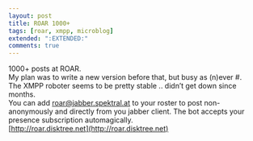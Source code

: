 ```yaml
---
layout: post
title: ROAR 1000+
tags: [roar, xmpp, microblog]
extended: ":EXTENDED:"
comments: true
---
```

1000+ posts at ROAR.  
My plan was to write a new version before that, but busy as (n)ever #.  
The XMPP roboter seems to be pretty stable .. didn’t get down since months.  
You can add roar@jabber.spektral.at to your roster to post non-anonymously and directly from you jabber client.
The bot accepts your presence subscription automagically.  
[http://roar.disktree.net](http://roar.disktree.net)

